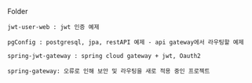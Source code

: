 Folder
		
	jwt-user-web : jwt 인증 예제
	
	pgConfig : postgresql, jpa, restAPI 예제 - api gateway에서 라우팅할 예제
	
	spring-jwt-gateway : spring cloud gateway + jwt, Oauth2
	
	spring-gateway: 오류로 인해 보안 및 라우팅을 새로 적용 중인 프로젝트


